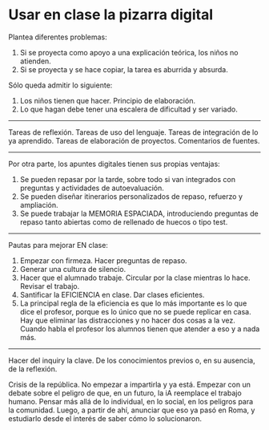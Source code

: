 
# Usar en clase la pizarra digital

Plantea diferentes problemas:

1. Si se proyecta como apoyo a una explicación teórica, los niños no atienden. 
2. Si se proyecta y se hace copiar, la tarea es aburrida y absurda.

Sólo queda admitir lo siguiente:

1. Los niños tienen que hacer. Principio de elaboración.
2. Lo que hagan debe tener una escalera de dificultad y ser variado.

---

Tareas de reflexión.
Tareas de uso del lenguaje.
Tareas de integración de lo ya aprendido.
Tareas de elaboración de proyectos.
Comentarios de fuentes.

---

Por otra parte, los apuntes digitales tienen sus propias ventajas:

1. Se pueden repasar por la tarde, sobre todo si van integrados con preguntas y actividades de autoevaluación.
2. Se pueden diseñar itinerarios personalizados de repaso, refuerzo y ampliación.
3. Se puede trabajar la MEMORIA ESPACIADA, introduciendo preguntas de repaso tanto abiertas como de rellenado de huecos o tipo test.

---

Pautas para mejorar EN clase:

1. Empezar con firmeza. Hacer preguntas de repaso.
2. Generar una cultura de silencio.
3. Hacer que el alumnado trabaje. Circular por la clase mientras lo hace. Revisar el trabajo.
4. Santificar la EFICIENCIA en clase. Dar clases eficientes.
5. La principal regla de la eficiencia es que lo más importante es lo que dice el profesor, porque es lo único que no se puede replicar en casa. Hay que eliminar las distracciones y no hacer dos cosas a la vez. Cuando habla el profesor los alumnos tienen que atender a eso y a nada más.

---

Hacer del inquiry la clave. De los conocimientos previos o, en su ausencia, de la reflexión.

Crisis de la república. No empezar a impartirla y ya está. Empezar con un debate sobre el peligro de que, en un futuro, la iA reemplace el trabajo humano. Pensar más allá de lo individual, en lo social, en los peligros para la comunidad. Luego, a partir de ahí, anunciar que eso ya pasó en Roma, y estudiarlo desde el interés de saber cómo lo solucionaron.

